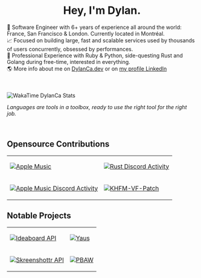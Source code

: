 <p align="center">
  <h1 align="center">Hey, I'm Dylan.</h1>
</p>
🔭 Software Engineer with 6+ years of experience all around the world: France, San Francisco & London. Currently located in Montréal.
<br>
📈 Focused on building large, fast and scalable services used by thousands of users concurrently, obsessed by performances.
<br>
🧠 Professional Experience with Ruby & Python, side-questing Rust and Golang during free-time, interested in everything.
<br />
🌎 More info about me on <a href="https://dylanca.dev">DylanCa.dev</a> or on <a href="https://linkedin.com/in/dylancattelan">my profile LinkedIn</a>
<br />
<br />
<br />


![WakaTime DylanCa Stats](https://github-readme-stats-47kc7t1as-dylancas-projects.vercel.app/api/wakatime?username=DylanCa&range=all_time&layout=compact&display_format=percent&langs_count=6&hide=vue.js,yaml,markdown,html,json,other&custom_title=Most%20used%20languages)

_Languages are tools in a toolbox, ready to use the right tool for the right job._

<br />

<h2>Opensource Contributions</h2>

<table>
  <tr>
    <td>

[![Apple Music](https://github-readme-stats.vercel.app/api/pin/?username=dylanca&repo=apple-music)](https://github.com/dylanca/apple-music)

  </td>
    <td>

[![Rust Discord Activity](https://github-readme-stats.vercel.app/api/pin/?username=dylanca&repo=rust-discord-activity)](https://github.com/dylanca/rust-discord-activity)

  </td> 
</tr>
  <tr>
    <td>

[![Apple Music Discord Activity](https://github-readme-stats.vercel.app/api/pin/?username=dylanca&repo=apple-music-discord-activity)](https://github.com/dylanca/apple-music-discord-activity)

  </td>
    <td>

[![KHFM-VF-Patch](https://github-readme-stats.vercel.app/api/pin/?username=noxalus&repo=KHFM-VF-Patch)](https://github.com/noxalus/KHFM-VF-Patch)

  </td> 
</tr>
</table>

<h2>Notable Projects</h2>

<table>
  <tr>
    <td>

[![Ideaboard API](https://github-readme-stats.vercel.app/api/pin/?username=dylanca&repo=ideaboard_api)](https://github.com/dylanca/ideaboard_api)

  </td>
    <td>

[![Yaus](https://github-readme-stats.vercel.app/api/pin/?username=dylanca&repo=yaus)](https://github.com/dylanca/yaus)

  </td> 
</tr>
  <tr>
    <td>

[![Skreenshottr API](https://github-readme-stats.vercel.app/api/pin/?username=dylanca&repo=skreenshottr-api)](https://github.com/dylanca/skreenshottr-api)

  </td>
    <td>

[![PBAW](https://github-readme-stats.vercel.app/api/pin/?username=dylanca&repo=pbaw)](https://github.com/dylanca/pbaw)

  </td> 
</tr>
</table>


